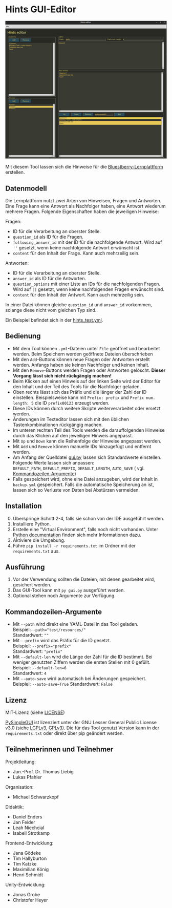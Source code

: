 # Hints GUI-Editor

![Screenshot des Tools](test/resources/preview.png)

Mit diesem Tool lassen sich die Hinweise für
die [Bluestberry-Lernplattform](https://github.com/TU-Blueberry/bluestberry) erstellen.

## Datenmodell

Die Lernplattform nutzt zwei Arten von Hinweisen, Fragen und Antworten. Eine Frage kann eine Antwort als Nachfolger
haben, eine Antwort wiederum mehrere Fragen. Folgende Eigenschaften haben die jeweiligen Hinweise:

Fragen:

- ID für die Verarbeitung an oberster Stelle.
- `question_id` als ID für die Fragen.
- `following_answer_id` mit der ID für die nachfolgende Antwort. Wird auf `''` gesetzt, wenn keine nachfolgende Antwort
  erwünscht ist.
- `content` für den Inhalt der Frage. Kann auch mehrzeilig sein.

Antworten:

- ID für die Verarbeitung an oberster Stelle.
- `answer_id` als ID für die Antworten.
- `question_options` mit einer Liste an IDs für die nachfolgenden Fragen. Wird auf `[]` gesetzt, wenn keine
  nachfolgenden Fragen erwünscht sind.
- `content` für den Inhalt der Antwort. Kann auch mehrzeilig sein.

In einer Datei können gleiche `question_id` und `answer_id` vorkommen, solange diese nicht vom gleichen Typ sind.

Ein Beispiel befindet sich in der [hints_test.yml](test/resources/hints_test.yml).

## Bedienung

- Mit dem Tool können `.yml`-Dateien unter `File` geöffnet und bearbeitet werden. Beim Speichern werden geöffnete Dateien
  überschrieben
- Mit den `Add`-Buttons können neue Fragen oder Antworten erstellt werden. Anfangs haben sie keinen
  Nachfolger und keinen Inhalt.
- Mit den `Remove`-Buttons werden Fragen oder Antworten gelöscht. **Dieser Vorgang lässt sich nicht
  rückgängig machen!**
- Beim Klicken auf einen Hinweis auf der linken Seite wird der Editor für den Inhalt und der Teil des Tools für die
  Nachfolger geladen.
- Oben rechts lässt sich das Präfix und die länger der Zahl der ID einstellen. Beispielsweise kann mit `Prefix: prefix`
  und `Prefix num. length: 5` die ID `prefix00123` erzeugt werden.
- Diese IDs können durch weitere Skripte weiterverarbeitet oder ersetzt werden.
- Änderungen im Texteditor lassen sich mit den üblichen Tastenkombinationen rückgängig machen.
- Im unteren rechten Teil des Tools werden die darauffolgenden Hinweise durch das Klicken auf den jeweiligen Hinweis
  angepasst.
- Mit `Up` und `Down` kann die Reihenfolge der Hinweise angepasst werden.
- Mit `Add` und `Remove` können manuelle IDs hinzugefügt und entfernt werden.
- Am Anfang der Quelldatei [gui.py](hintstool/gui.py) lassen sich Standardwerte einstellen. Folgende Werte lassen sich
  anpassen:\
  `DEFAULT_PATH`, `DEFAULT_PREFIX`, `DEFAULT_LENGTH`, `AUTO_SAVE` (
  vgl. [Kommandozeilen-Argumente](#kommandozeilen-argumente))
- Falls gespeichert wird, ohne eine Datei anzugeben, wird der Inhalt in `backup.yml` gespeichert. Falls die automatische
  Speicherung an ist, lassen sich so Verluste von Daten bei Abstürzen vermeiden.

## Installation

0. Überspringe Schritt 2-4, falls sie schon von der IDE ausgeführt werden.
1. Installiere Python.
2. Erstelle eine "Virtual Environment", falls noch nicht vorhanden.
   Unter [Python documentation](https://packaging.python.org/en/latest/guides/installing-using-pip-and-virtual-environments/#creating-a-virtual-environment)
   finden sich mehr Informationen dazu.
3. Aktiviere die Umgebung.
4. Führe `pip install -r requirements.txt` im Ordner mit der `requirements.txt` aus.

## Ausführung

1. Vor der Verwendung sollten die Dateien, mit denen gearbeitet wird, gesichert werden.
2. Das GUI-Tool kann mit `py gui.py` ausgeführt werden.
3. Optional stehen noch Argumente zur Verfügung.

## Kommandozeilen-Argumente

- Mit `--path` wird direkt eine YAML-Datei in das Tool geladen.\
  Beispiel:`--path="test/resources/"`\
  Standardwert: `""`
- Mit `--prefix` wird das Präfix für die ID gesetzt.\
  Beispiel: `--prefix="prefix"`\
  Standardwert: `"prefix"`
- Mit `--default-len` wird die Länge der Zahl für die ID bestimmt. Bei weniger genutzten Ziffern werden die ersten
  Stellen mit 0 gefüllt.\
  Beispiel: `--default-len=6`\
  Standardwert: `4`
- Mit `--auto-save` wird automatisch bei Änderungen gespeichert.\
  Beispiel: `--auto-save=True`
  Standardwert: `False`

## Lizenz

MIT-Lizenz (siehe [LICENSE](LICENSE))

[PySimpleGUI](https://github.com/PySimpleGUI/PySimpleGUI) ist lizenziert unter der GNU Lesser General Public License
v3.0 (siehe
[LGPLv3](dependencies/licenses/lgpl-3.0.md), [GPLv3](dependencies/licenses/gpl-3.0.md)). Die für das Tool genutzt Version kann in
der `requirements.txt` oder direkt über pip geändert werden.

## Teilnehmerinnen und Teilnehmer

Projektleitung:

- Jun.-Prof. Dr. Thomas Liebig
- Lukas Pfahler

Organisation:

- Michael Schwarzkopf

Didaktik:

- Daniel Enders
- Jan Feider
- Leah Niechcial
- Isabell Strotkamp

Frontend-Entwicklung:

- Jana Gödeke
- Tim Hallyburton
- Tim Katzke
- Maximilian König
- Henri Schmidt

Unity-Entwicklung:

- Jonas Grobe
- Christofer Heyer 

